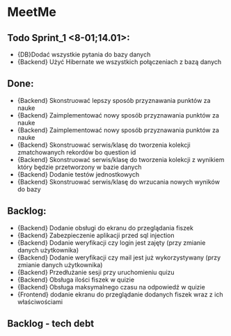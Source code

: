 # MeetMe


## Todo Sprint_1 <8-01;14.01>:
- {DB}Dodać wszystkie pytania do bazy danych
- {Backend} Użyć Hibernate we wszystkich połączeniach z bazą danych

## Done:
- {Backend} Skonstruować lepszy sposób przyznawania punktów za nauke
- {Backend} Zaimplementować nowy sposób przyznawania punktów za nauke
- {Backend} Zaimplementować nowy sposób przyznawania punktów za nauke
- {Backend} Skonstruować serwis/klasę do tworzenia kolekcji zmatchowanych rekordów bo question id
- {Backend} Skonstruować serwis/klasę do tworzenia kolekcji z wynikiem który będzie przetworzony w bazie danych
- {Backend} Dodanie testów jednostkowych
- {Backend} Skonstruować serwis/klasę do wrzucania nowych wyników do bazy


## Backlog:
- {Backend} Dodanie obsługi do ekranu do przeglądania fiszek
- {Backend} Zabezpieczenie aplikacji przed sql injection
- {Backend} Dodanie weryfikacji czy login jest zajęty (przy zmianie danych użytkownika)
- {Backend} Dodanie weryfikacji czy mail jest już wykorzystywany (przy zmianie danych użytkownika)
- {Backend} Przedłużanie sesji przy uruchomieniu quizu
- {Backend} Obsługa ilości fiszek w quizie
- {Backend} Obsługa maksymalnego czasu na odpowiedź w quizie
- {Frontend} dodanie ekranu do przeglądanie dodanych fiszek wraz z ich właściwościami

## Backlog - tech debt

